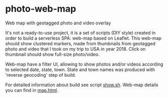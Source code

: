 # photo-web-map
Web map with geotagged photo and video overlay

It's not a ready-to-use project, it is a set of scripts (DIY style) created in order to build a serverless SPA: 
web-map based on Leaflet. This web-map should show clustered markers, 
made from thumbnails from geotagged photo and video
that I took on my trip to USA in year 2018. Click on thumbnail should show full-size photo/video.

Web-map have a filter UI, allowing to show photos and/or videos according to selected date, state, town.
State and town names was produced with 'reverse geocoding' step of build.

For detailed information about build see script [show.sh](show.sh).
Web-map details you can find in [map.html](map.html).
